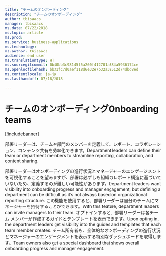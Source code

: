 ```yaml
---
title: "チームのオンボーディング"
description: "チームのオンボーディング"
author: tbisaacs
manager: tbisaacs
ms.date: 07/22/2018
ms.topic: article
ms.prod: 
ms.service: business-applications
ms.technology: 
ms.author: tbisaacs
audience: end user
ms.translationtype: HT
ms.sourcegitcommit: 0b40bb3c98145f5a260f412701a884a5936174ce
ms.openlocfilehash: bb31fc7d0aef118d6e32e7b32a39512d74dbd8ed
ms.contentlocale: ja-jp
ms.lasthandoff: 07/18/2018

---
```

#  <a name="onboarding-teams"></a><span data-ttu-id="12a54-103">チームのオンボーディング</span><span class="sxs-lookup"><span data-stu-id="12a54-103">Onboarding teams</span></span>

[!include[banner](../../../includes/banner.md)]

<span data-ttu-id="12a54-104">部署リーダーは、チームや部門のメンバーを定義して、レポート、コラボレーション、コンテンツ共有を効率化できます。</span><span class="sxs-lookup"><span data-stu-id="12a54-104">Department leaders can define their team or department members to streamline reporting, collaboration, and content sharing.</span></span>

<span data-ttu-id="12a54-105">部署リーダーはオンボーディングの進行状況とマネージャーのエンゲージメントを可視化することを望みますが、部署は必ずしも組織のレポート構造に基づいていないため、定義するのが難しい可能性があります。</span><span class="sxs-lookup"><span data-stu-id="12a54-105">Department leaders want visibility into onboarding progress and manager engagement, but defining a department can be difficult as it’s not always based on organizational reporting structure.</span></span> <span data-ttu-id="12a54-106">この機能を使用すると、部署リーダーは自分のチームにマネージャーを招待することができます。</span><span class="sxs-lookup"><span data-stu-id="12a54-106">With this feature, department leaders can invite managers to their team.</span></span> <span data-ttu-id="12a54-107">オプトインすると、部署リーダーは各チーム メンバーが作成するガイドとテンプレートを表示できます。</span><span class="sxs-lookup"><span data-stu-id="12a54-107">Upon opting in, the department leaders get visibility into the guides and templates that each team member creates.</span></span> <span data-ttu-id="12a54-108">チーム所有者も、全体的なオンボーディングの進行状況とマネージャーのエンゲージメントを表示する特別なダッシュボードを取得します。</span><span class="sxs-lookup"><span data-stu-id="12a54-108">Team owners also get a special dashboard that shows overall onboarding progress and manager engagement.</span></span> 

<!--
## Who uses this feature
Department leaders and managers of managers.
## License required
Talent license 
## Development status
In development
## Target timeframe
Public Preview: August
-->

